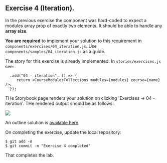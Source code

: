 ## Exercise 4 (Iteration).
 
In the previous exercise the component was hard-coded to expect a modules array prop of exactly two elements. It should be able to handle any __array size__. 

__You are required__ to implement your solution to this requirement in `components/exercises/04_iteration.js`. Use `components/samples/04_iteration.js` as a guide.


The story for this exercise is already implemented. In `stories/exercises.js` see:
~~~
  .add("04 - iteration", () => {
     return <CourseModulesCollections modules={modules} course={name} />;
  });
~~~
THe Storybook page renders your solution on clicking 'Exercises -> 04 - iteration'. THe rendered output should be as follows:

![][exercise4] 

An outline solution is [available here][solutions].

On completing the exercise, update the local repository:
~~~
$ git add -A
$ git commit -m "Exercise 4 completed"
~~~
That completes the lab.

[solutions]: https://tutors-design.netlify.app/lab/wit-hdip-comp-sci-2019-ict-skills-2.netlify.app/topic01/book-1/Solutions
[exercise4]: ./img/exercise4.png

